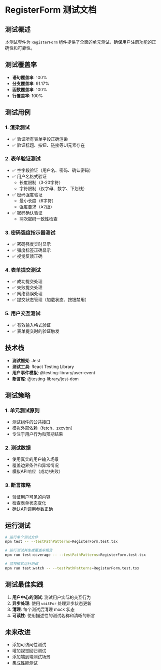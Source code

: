 # RegisterForm 测试文档

## 测试概述

本测试套件为 `RegisterForm` 组件提供了全面的单元测试，确保用户注册功能的正确性和可靠性。

## 测试覆盖率

- **语句覆盖率**: 100%
- **分支覆盖率**: 91.17%
- **函数覆盖率**: 100%
- **行覆盖率**: 100%

## 测试用例

### 1. 渲染测试
- ✅ 验证所有表单字段正确渲染
- ✅ 验证标题、按钮、链接等UI元素存在

### 2. 表单验证测试
- ✅ 空字段验证（用户名、密码、确认密码）
- ✅ 用户名格式验证
  - 长度限制（3-20字符）
  - 字符限制（仅字母、数字、下划线）
- ✅ 密码强度验证
  - 最小长度（6字符）
  - 强度要求（≥2级）
- ✅ 密码确认验证
  - 两次密码一致性检查

### 3. 密码强度指示器测试
- ✅ 密码强度实时显示
- ✅ 强度标签正确显示
- ✅ 视觉反馈正确

### 4. 表单提交测试
- ✅ 成功提交处理
- ✅ 失败提交处理
- ✅ 网络错误处理
- ✅ 提交状态管理（加载状态、按钮禁用）

### 5. 用户交互测试
- ✅ 有效输入格式验证
- ✅ 表单提交时的验证触发

## 技术栈

- **测试框架**: Jest
- **测试工具**: React Testing Library
- **用户事件模拟**: @testing-library/user-event
- **断言库**: @testing-library/jest-dom

## 测试策略

### 1. 单元测试原则
- 测试组件的公共接口
- 模拟外部依赖（fetch、zxcvbn）
- 专注于用户行为和预期结果

### 2. 测试数据
- 使用真实的用户输入场景
- 覆盖边界条件和异常情况
- 模拟API响应（成功/失败）

### 3. 断言策略
- 验证用户可见的内容
- 检查表单状态变化
- 确认API调用参数正确

## 运行测试

```bash
# 运行单个测试文件
npm test -- --testPathPatterns=RegisterForm.test.tsx

# 运行测试并生成覆盖率报告
npm run test:coverage -- --testPathPatterns=RegisterForm.test.tsx

# 监视模式运行测试
npm run test:watch -- --testPathPatterns=RegisterForm.test.tsx
```

## 测试最佳实践

1. **用户中心的测试**: 测试用户实际的交互行为
2. **异步处理**: 使用 `waitFor` 处理异步状态更新
3. **清理**: 每个测试后清理 mock 状态
4. **可读性**: 使用描述性的测试名称和清晰的断言

## 未来改进

- 添加可访问性测试
- 增加视觉回归测试
- 添加端到端测试场景
- 集成性能测试 